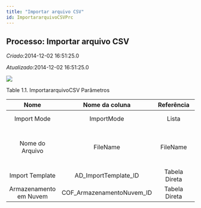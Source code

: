 ```yaml
---
title: "Importar arquivo CSV"
id: ImportararquivoCSVPrc
---
```

<div id="d119189e1" class="section chapter">

<div class="titlepage">

<div>

<div>

## Processo: Importar arquivo CSV

</div>

</div>

</div>

<span class="emphasis"> *Criado:*</span>2014-12-02 16:51:25.0

<span class="emphasis">*Atualizado:*</span>2014-12-02 16:51:25.0

![](/img/manual/ImportararquivoCSV.png)

<div id="d119189e14" class="table">

<div class="table-title">

Table 1.1. ImportararquivoCSV
Parâmetros

</div>

<div class="table-contents">

|          Nome          |       Nome da coluna        |  Referência   |     Valores(Padrão)     |          Descrição           |                                      Comentário/Ajuda                                      |
| :--------------------: | :-------------------------: | :-----------: | :---------------------: | :--------------------------: | :----------------------------------------------------------------------------------------: |
|      Import Mode       |         ImportMode          |     Lista     | Insert Merge Update (I) |             null             |                                            null                                            |
|    Nome do Arquivo     |          FileName           |   FileName    |                         | Nome do arquivo local ou URL | Nome de um arquivo no espaço de diretórios local - ou URL (file://.., http://.., ftp://..) |
|    Import Template     |   AD\_ImportTemplate\_ID    | Tabela Direta |                         |             null             |                                            null                                            |
| Armazenamento em Nuvem | COF\_ArmazenamentoNuvem\_ID | Tabela Direta |                         |    Armazenamento em Nuvem    |                                  Armazenamento em Nuvem.                                   |

</div>

</div>

  

</div>
